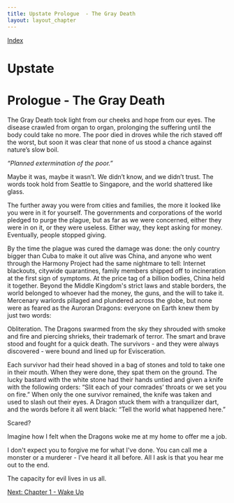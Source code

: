 ```yaml
---
title: Upstate Prologue  - The Gray Death
layout: layout_chapter
---
```


<a href="/propaganda/upstate">Index</a>

<h1 class="story-title">Upstate</h1>

# Prologue - The Gray Death

The Gray Death took light from our cheeks and hope from our eyes. The disease crawled from organ to organ, prolonging the suffering until the body could take no more. The poor died in droves while the rich staved off the worst, but soon it was clear that none of us stood a chance against nature’s slow boil.

*“Planned extermination of the poor.”*

Maybe it was, maybe it wasn’t. We didn’t know, and we didn’t trust. The words took hold from Seattle to Singapore, and the world shattered like glass.

The further away you were from cities and families, the more it looked like you were in it for yourself. The governments and corporations of the world pledged to purge the plague, but as far as we were concerned, either they were in on it, or they were useless. Either way, they kept asking for money. Eventually, people stopped giving.

By the time the plague was cured the damage was done: the only country bigger than Cuba to make it out alive was China, and anyone who went through the Harmony Project had the same nightmare to tell: Internet blackouts, citywide quarantines, family members shipped off to incineration at the first sign of symptoms. At the price tag of a billion bodies, China held it together. Beyond the Middle Kingdom's strict laws and stable borders, the world belonged to whoever had the money, the guns, and the will to take it. Mercenary warlords pillaged and plundered across the globe, but none were as feared as the Auroran Dragons: everyone on Earth knew them by just two words:

Obliteration. The Dragons swarmed from the sky they shrouded with smoke and fire and piercing shrieks, their trademark of terror. The smart and brave stood and fought for a quick death. The survivors - and they were always discovered - were bound and lined up for Evisceration.

Each survivor had their head shoved in a bag of stones and told to take one in their mouth. When they were done, they spat them on the ground. The lucky bastard with the white stone had their hands untied and given a knife with the following orders: “Slit each of your comrades’ throats or we set you on fire.” When only the one survivor remained, the knife was taken and used to slash out their eyes. A Dragon stuck them with a tranquilizer dart, and the words before it all went black: “Tell the world what happened here.”

Scared?

Imagine how I felt when the Dragons woke me at my home to offer me a job.

I don't expect you to forgive me for what I've done. You can call me a monster or a murderer - I've heard it all before. All I ask is that you hear me out to the end.

The capacity for evil lives in us all.

<a href="/propaganda/upstate/chapter1" class="button">Next: Chapter 1 - Wake Up</a>